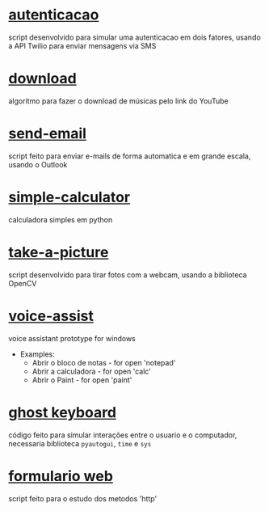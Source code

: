 # [autenticacao](https://github.com/Eduard0803/Python/blob/main/autenticacao.py)
script desenvolvido para simular uma autenticacao em dois fatores, usando a API Twilio para enviar mensagens via SMS  

# [download](https://github.com/Eduard0803/Python/blob/main/download.py)
algoritmo para fazer o download de músicas pelo link do YouTube

# [send-email](https://github.com/Eduard0803/Python/blob/main/send-email.py)
script feito para enviar e-mails de forma automatica e em grande escala, usando o Outlook

# [simple-calculator](https://github.com/Eduard0803/Python/blob/main/simple-calculator.py)
calculadora simples em python  

# [take-a-picture](https://github.com/Eduard0803/Python/blob/main/take-a-picture.py)
script desenvolvido para tirar fotos com a webcam, usando a biblioteca OpenCV

# [voice-assist](https://github.com/Eduard0803/Python/blob/main/voice-assist.py)
voice assistant prototype for windows

- Examples:  
  - Abrir o bloco de notas - for open 'notepad'
  - Abrir a calculadora - for open 'calc'
  - Abrir o Paint - for open 'paint'

# [ghost keyboard](https://github.com/Eduard0803/Python/blob/main/ghost-keyboard.py)
código feito para simular interações entre o usuario e o computador, necessaria biblioteca `pyautogui`, `time` e `sys`

# [formulario web](https://github.com/Eduard0803/Python/blob/main/web-form/)
script feito para o estudo dos metodos 'http'
